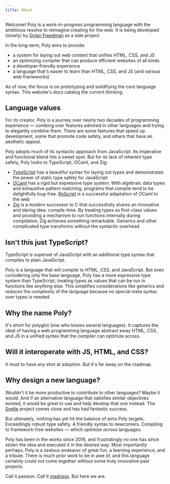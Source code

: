 ```yaml
---
title: About
---
```


Welcome! Poly is a work-in-progress programming language with the ambitious resolve to reimagine creating for the web. It is being developed (slowly) by [Dylan Freedman](https://dylanfreedman.com/) as a side project.

In the long-term, Poly aims to provide:

- a system for laying out web content that unifies HTML, CSS, and JS
- an optimizing compiler that can produce efficient websites of all kinds
- a developer-friendly experience
- a language that's easier to learn than HTML, CSS, and JS (and various web frameworks)

As of now, the focus is on prototyping and solidifying the core language syntax. This website's docs catalog the current thinking.

## Language values

For its creator, Poly is a journey over nearly two decades of programming experience — combing over features admired in other languages and trying to elegantly combine them. There are some faetures that speed up development, some that promote code safety, and others that have an aesthetic appeal.

Poly adopts much of its syntactic approach from JavaScript. Its imperative and functional blend hits a sweet spot. But for its lack of inherent type safety, Poly looks to TypeScript, OCaml, and Zig:

- [TypeScript](https://www.typescriptlang.org/) has a beautiful syntax for laying out types and demonstrates the power of static type safety for JavaScript
- [OCaml](https://ocaml.org/) has a rigid but expressive type system. With algebraic data types and exhaustive pattern matching, programs that compile tend to be delightfully bug-free. [ReScript](https://rescript-lang.org/) is a successful adaptation of OCaml to the web
- [Zig](https://ziglang.org/) is a modern successor to C that successfully shares an innovative and daring idea: compile-time. By treating types as first-class values and providing a mechanism to run functions internally during compilation, Zig achieves something remarkable. Generics and other complicated type transforms without the syntactic overhead.

## Isn't this just TypeScript?

TypeScript is superset of JavaScript with an additional type syntax that compiles to plain JavaScript.

Poly is a language that will compile to HTML, CSS, and JavaScript. But even considering only the base language, Poly has a more expressive type system than TypeScript, treating types as values that can be run in functions like anything else. This simplifies considerations like generics and reduces the complexity of the language because no special meta syntax over types is needed.

## Why the name Poly?

It's short for polyglot (one who knows several languages). It captures the ideal of having a web programming language abstract away HTML, CSS, and JS in a unified syntax that the compiler can optimize across.

## Will it interoperate with JS, HTML, and CSS?

It must to have any shot at adoption. But it's far away on the roadmap.

## Why design a new language?

Wouldn't it be more productive to contribute to other languages? Maybe it would. And if an alternative language that satisfies similar objectives existed, it would be great to use and help develop that one instead. The [Svelte](https://svelte.dev/) project comes close and has had fantastic success.

But ultimately, nothing has yet hit the balance of aims Poly targets. Exceedingly robust type safety. A friendly syntax to newcomers. Compiling to framework-free websites — which optimize _across_ languages.

Poly has been in the works since 2016, and frustratingly no one has since stolen the idea and executed it in the desired way. Most importantly perhaps, Poly is a zealous endeavor of great fun, a learning experience, and a tribute. There is much prior work to be in awe of, and this language certainly could not come together without some truly innovative past projects.

Call it passion. Call it [madness](https://xkcd.com/927/). But here we are.
